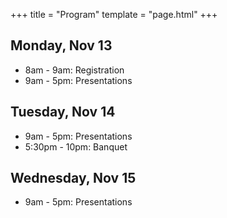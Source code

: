 +++
title = "Program"
template = "page.html"
+++

## Monday, Nov 13

- 8am - 9am: Registration
- 9am - 5pm: Presentations

## Tuesday, Nov 14

- 9am - 5pm: Presentations
- 5:30pm - 10pm: Banquet

## Wednesday, Nov 15

- 9am - 5pm: Presentations
